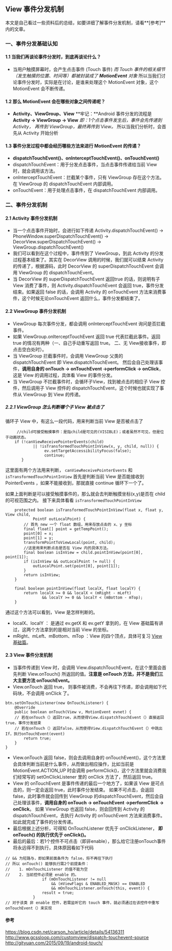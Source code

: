 ## View 事件分发机制
本文是自己看过一些资料后的总结，如要详细了解事件分发机制，请看**[参考]**内的文章。

### 一、事件分发基础认知
#### 1.1 当我们再谈论事件分发时，到底再谈论什么？
- 当用户触摸屏幕时，会产生点击事件 (Touch 事件)
*而 Touch 事件的相关细节（发生触摸的位置、时间等）都被封装成了 **MotionEvent** 对象*
所以当我们讨论事件分发时，实际是在讨论，是谁来处理这个 MotionEvent 对象，这个 MotionEvent 会不断传递。

#### 1.2 那么 MotionEvent 会在哪些对象之间传递呢？
- **Activity、ViewGroup、View**
**牢记：**Android 事件分发的流程是 **Activity -> ViewGroup -> View**
*即：1个点击事件发生后，事件会先传递到 Activity， 再传到 ViewGroup，最终再传到 View。*
所以当我们分析时，会首先从 Activity 开始分析

#### 1.3 事件分发过程中都会经历哪些方法来进行 MotionEvent 的传递？
- **dispatchTouchEvent()、onInterceptTouchEvent()、onTouchEvent()**
- dispatchTouchEvent：用于分发点击事件，当点击事件传递给当前 View 时，就会调用该方法。
- onInterceptTouchEvent：拦截某个事件，只有 ViewGroup 存在这个方法。在 ViewGroup 的 dispatchTouchEvent 内部调用。
- onTouchEvent：用于处理点击事件，在 dispatchTouchEvent 内部调用。

### 二、事件分发机制
#### 2.1 Activity 事件分发机制
- 当一个点击事件开始时，会进行如下传递 Activity.dispatchTouchEvent() -> PhoneWindow.superDispatchTouchEvent() -> DecorView.superDispatchTouchEvent() -> ViewGroup.dispatchTouchEvent()
- 我们可以看到在这个过程中，事件传到了 ViewGroup，到此 Activity 的分发过程基本结束了。其实在 DecorView 调用的时候，我们就可以结束 Activity 的传递了，根据源码，此时 DecorView 的 superDispatchTouchEvent 会调用 ViewGroup 的 dispatchTouchEvent。
- 当 DecorView 的 superDispatchTouchEvent 返回true 的话，则说明有子 View 消费了事件，则 Activity.dispatchTouchEvent 会返回 true，事件分发结束。如果返回 false 的话，会调用 Activity 的 onTouchEvent 方法来消费事件，这个时候无论onTouchEvent 返回什么，事件分发都结束了。


#### 2.2 ViewGroup 事件分发机制
- ViewGroup 每次事件分发，都会调用 onInterceptTouchEvent 询问是否拦截事件。
- 如果 ViewGroup.onIterceptTouchEvent 返回 true 代表拦截此事件。返回 true 的情况有两种（一、自己手动重写返回 true。 二、无 View接收事件，即点击空白处时）。
- 当 ViewGroup 拦截事件时，会调用 ViewGroup 父类的 dispatchTouchEvent 即 View.dispatchTouchEvent。 然后会自己处理该事件，**调用自身的 onTouch -> onTouchEvent ->performClick -> onClick**，这是 View 的调用过程，具体看 View 的事件分发。
- 当 ViewGroup 不拦截事件时，会循环子View，找到被点击的相应子 View 控件，然后调用子 View 控件的 dispatchTouchEvent，这个时候也就实现了事件从 ViewGroup 到 View 的传递。

##### 2.2.1 ViewGroup 怎么判断哪个子 View 被点击了
循环子 View 中，有这么一段代码，用来判断当前 View 是否被点击了
```
     //child可接受触摸事件：是指child是可见的(VISIBLE)；或者虽然不可见，但是位于动画状态。
	if (!canViewReceivePointerEvents(child)
            || !isTransformedTouchPointInView(x, y, child, null)) {
                 ev.setTargetAccessibilityFocus(false);
                 continue;
       }
```
这里面有两个方法用来判断， `canViewReceivePointerEvents` 和 `isTransformedTouchPointInView`
首先是判断当前 View 是否能接收到 PointerEvents ，如果不能接收到，那就直接 continue 循环下一个了。

如果上面判断是可以接受触摸事件的，那么就会去判断触摸坐标(x,y)是否在 child 的可视范围之内。
接下来具体看看 `isTransformedTouchPointInView`
```
	protected boolean isTransformedTouchPointInView(float x, float y, View child,
            PointF outLocalPoint) {
        // 首先 new 一个 float 数组，用来存放点击的 x、y 坐标
        final float[] point = getTempPoint();
        point[0] = x;
        point[1] = y;
        transformPointToViewLocal(point, child);
        //这是用来判断点击是否在 View 内的具体方法。
        final boolean isInView = child.pointInView(point[0], point[1]);
        if (isInView && outLocalPoint != null) {
            outLocalPoint.set(point[0], point[1]);
        }
        return isInView;
    }
```

```
	final boolean pointInView(float localX, float localY) {
        return localX >= 0 && localX < (mRight - mLeft)
                && localY >= 0 && localY < (mBottom - mTop);
    }
```
通过这个方法可以看到，View 是怎样判断的。
- localX、localY ： 是通过 ev.getX 和  ev.getY 拿到的，在 View 基础篇有讲过，这两个方法拿到的是相对当前 View 的坐标。
- mRight、mLeft、mBottom、mTop ：View 的四个顶点，具体可复习 [View 基础篇](https://blog.csdn.net/u014306335/article/details/81140580)。


#### 2.3 View 事件分发机制
- 当事件传递到 View 时，会调用 View.dispatchTouchEvent，在这个里面会首先判断 View.onTouch() 所返回的值。**注意是 onTouch 方法，并不是我们三大主要方法 onTouchEvent。**
- View.onTouch 返回 true， 则事件被消费，不会再往下传递，即会调用如下代码块，不会调用 onClick 了。
```
btn.setOnTouchListener(new OnTouchListener) {
	@Override
    public boolean onTouch(View v, MotionEvent evnet) {
    // 若在onTouch（）返回true，从而使得View.dispatchTouchEvent（）直接返回true，事件分发结束
    // 若在onTouch（）返回false，从而使得View.dispatchTouchEvent（）中跳出If，执行onTouchEvent(event)
    	return true;
    }
}
```

- View.onTouch 返回 false，则会去调用自身的 onTouchEvent()，这个方法里会具体判断当前是什么事件，从而做出相应操作，比如当前是 MotionEvent.ACTION_UP 时会调用 performClick()，这个方法里就会消费我们经常写的 setOnClickListener 里的 onClick 方法了，然后返回 true。
- View 的 onTouchEvent 是事件传递的最后一个地方了，如果该 View 是可点击的，则一定会返回 true，此时事件分发结束。  如果不可点击，会返回 false，此时事件就会回传到 ViewGroup 的dispatchTouchEvent，然后会自己处理该事件，**调用自身的 onTouch -> onTouchEvent ->performClick -> onClick**。 如果 ViewGroup 也返回 false，则会回传到 Activity 的dispatchTouchEvent，去执行 Activity 的 onTouchEvent 方法来消费事件。如此就完成了事件的分发传递。
- 最后根据上述分析，可得知 OnTouchListener 优先于 onClickListener， **即 onTouch() 的执行优先于 onClick()。**
- 最后的最后：若1个控件不可点击（即非enable），那么给它注册onTouch事件将永远得不到执行，具体原因看如下代码
```
// && 为短路与，即如果前面条件为 false，将不再往下执行
// 所以 onTouch() 能够执行需2个前提条件：
//    1. mOnTouchListener 的值不能为空
//    2. 当前控件必须是 enable 的。
				if (mOnTouchListener != null
                    && (mViewFlags & ENABLED_MASK) == ENABLED
                    && mOnTouchListener.onTouch(this, event)) {
                result = true;
            }
// 对于该类 非 enable 控件，若需监听它的 touch 事件，就必须通过在该控件中重写 onTouchEvent（）来实现
```


#### 参考
https://blog.csdn.net/carson_ho/article/details/54136311
http://www.gcssloop.com/customview/dispatch-touchevent-source
http://gityuan.com/2015/09/19/android-touch/